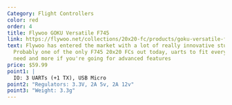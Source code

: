 ```yaml
---
Category: Flight Controllers
color: red
order: 4
title: Flywoo GOKU Versatile F745
link: https://flywoo.net/collections/20x20-fc/products/goku-versatile-f745-pro-fc-20x20-30-5x30-5
text: Flywoo has entered the market with a lot of really innovative stuff.
  Probably one of the only F745 20x20 FCs out today, uarts to fit everything you
  need and more if you're going for advanced features
price: $59.99
point1: |
  IO: 3 UARTs (+1 TX), USB Micro
point2: "Regulators: 3.3V, 2A 5v, 2A 12v"
point3: "Weight: 3.3g"
---
```


